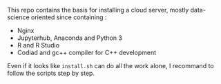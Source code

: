 This repo contains the basis for installing a cloud server, mostly data-science oriented since containing :

- Nginx
- Jupyterhub, Anaconda and Python 3
- R and R Studio
- Codiad and gc++ compiler for C++ development

Even if it looks like `install.sh` can do all the work alone, I recommand to follow the scripts step by step.

